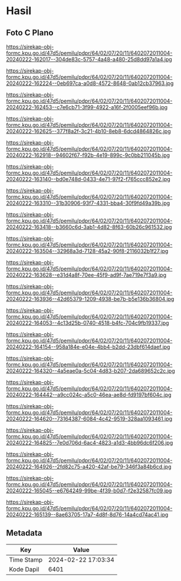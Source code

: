 # Hasil

## Foto C Plano

https://sirekap-obj-formc.kpu.go.id/47d5/pemilu/pdpr/64/02/07/20/11/6402072011004-20240222-162017--304de83c-5757-4a48-a480-25d8dd97a1a4.jpg

https://sirekap-obj-formc.kpu.go.id/47d5/pemilu/pdpr/64/02/07/20/11/6402072011004-20240222-162224--0eb697ca-a0d8-4572-8648-0ab12cb37963.jpg

https://sirekap-obj-formc.kpu.go.id/47d5/pemilu/pdpr/64/02/07/20/11/6402072011004-20240222-162453--c7e6cb71-3f99-4922-a16f-2f0005eef96b.jpg

https://sirekap-obj-formc.kpu.go.id/47d5/pemilu/pdpr/64/02/07/20/11/6402072011004-20240222-162625--377f8a2f-3c21-4b10-8eb8-6dcd4864826c.jpg

https://sirekap-obj-formc.kpu.go.id/47d5/pemilu/pdpr/64/02/07/20/11/6402072011004-20240222-162918--94602f67-f92b-4e19-899c-9c0bb211045b.jpg

https://sirekap-obj-formc.kpu.go.id/47d5/pemilu/pdpr/64/02/07/20/11/6402072011004-20240222-163140--bd0e748d-0433-4e71-97f2-f765ccc852e2.jpg

https://sirekap-obj-formc.kpu.go.id/47d5/pemilu/pdpr/64/02/07/20/11/6402072011004-20240222-163310--31b30906-93f7-4331-bba4-30f9fd49a39b.jpg

https://sirekap-obj-formc.kpu.go.id/47d5/pemilu/pdpr/64/02/07/20/11/6402072011004-20240222-163418--b3660c6d-3ab1-4d82-8f63-60b26c961532.jpg

https://sirekap-obj-formc.kpu.go.id/47d5/pemilu/pdpr/64/02/07/20/11/6402072011004-20240222-163504--32968a3d-7128-45a2-90f8-2116032b1f27.jpg

https://sirekap-obj-formc.kpu.go.id/47d5/pemilu/pdpr/64/02/07/20/11/6402072011004-20240222-163628--e31d4a8f-70ee-45f9-ad9f-7ae719e7f3a9.jpg

https://sirekap-obj-formc.kpu.go.id/47d5/pemilu/pdpr/64/02/07/20/11/6402072011004-20240222-163936--42d65379-1209-4938-be7b-b5e136b36804.jpg

https://sirekap-obj-formc.kpu.go.id/47d5/pemilu/pdpr/64/02/07/20/11/6402072011004-20240222-164053--4c13d25b-0740-4518-b4fc-704c9fb19337.jpg

https://sirekap-obj-formc.kpu.go.id/47d5/pemilu/pdpr/64/02/07/20/11/6402072011004-20240222-164154--958a184e-e04e-4bb4-b2dd-23dbf614daef.jpg

https://sirekap-obj-formc.kpu.go.id/47d5/pemilu/pdpr/64/02/07/20/11/6402072011004-20240222-164320--4a5eae0a-5c04-4d83-b207-2da689652c2c.jpg

https://sirekap-obj-formc.kpu.go.id/47d5/pemilu/pdpr/64/02/07/20/11/6402072011004-20240222-164442--a9cc024c-a5c0-46ea-ae8d-fd9197bf604c.jpg

https://sirekap-obj-formc.kpu.go.id/47d5/pemilu/pdpr/64/02/07/20/11/6402072011004-20240222-164620--73164387-6084-4c42-9519-328aa1093461.jpg

https://sirekap-obj-formc.kpu.go.id/47d5/pemilu/pdpr/64/02/07/20/11/6402072011004-20240222-164825--7e0d706d-6ac4-4823-a1d3-4bb96dc6f206.jpg

https://sirekap-obj-formc.kpu.go.id/47d5/pemilu/pdpr/64/02/07/20/11/6402072011004-20240222-164926--2fd82c75-a420-42af-be79-346f3a84b6cd.jpg

https://sirekap-obj-formc.kpu.go.id/47d5/pemilu/pdpr/64/02/07/20/11/6402072011004-20240222-165045--e6764249-99be-4f39-b0d7-f2e32587fc09.jpg

https://sirekap-obj-formc.kpu.go.id/47d5/pemilu/pdpr/64/02/07/20/11/6402072011004-20240222-165139--8ae63705-17a7-4d8f-8d76-14a4cd74ac41.jpg


## Metadata

| Key        | Value               |
| ---------- | ------------------- |
| Time Stamp | 2024-02-22 17:03:34 |
| Kode Dapil | 6401                |



